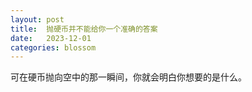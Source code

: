 ```yaml
---
layout: post
title:  抛硬币并不能给你一个准确的答案
date:   2023-12-01
categories: blossom
---
```


可在硬币抛向空中的那一瞬间，你就会明白你想要的是什么。
